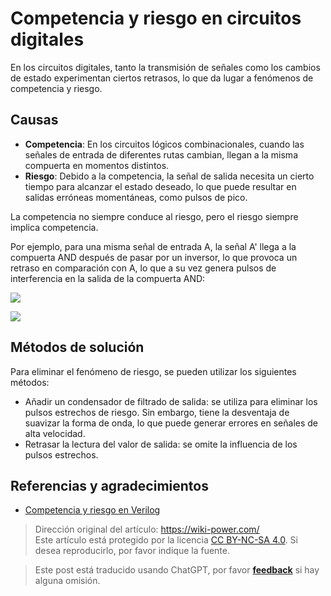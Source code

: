 # Competencia y riesgo en circuitos digitales

En los circuitos digitales, tanto la transmisión de señales como los cambios de estado experimentan ciertos retrasos, lo que da lugar a fenómenos de competencia y riesgo.

## Causas

- **Competencia**: En los circuitos lógicos combinacionales, cuando las señales de entrada de diferentes rutas cambian, llegan a la misma compuerta en momentos distintos.
- **Riesgo**: Debido a la competencia, la señal de salida necesita un cierto tiempo para alcanzar el estado deseado, lo que puede resultar en salidas erróneas momentáneas, como pulsos de pico.

La competencia no siempre conduce al riesgo, pero el riesgo siempre implica competencia.

Por ejemplo, para una misma señal de entrada A, la señal A' llega a la compuerta AND después de pasar por un inversor, lo que provoca un retraso en comparación con A, lo que a su vez genera pulsos de interferencia en la salida de la compuerta AND:

![](https://img.wiki-power.com/d/wiki-media/img/20220622163331.png)

![](https://img.wiki-power.com/d/wiki-media/img/20220622163337.png)

## Métodos de solución

Para eliminar el fenómeno de riesgo, se pueden utilizar los siguientes métodos:

- Añadir un condensador de filtrado de salida: se utiliza para eliminar los pulsos estrechos de riesgo. Sin embargo, tiene la desventaja de suavizar la forma de onda, lo que puede generar errores en señales de alta velocidad.
- Retrasar la lectura del valor de salida: se omite la influencia de los pulsos estrechos.

## Referencias y agradecimientos

- [Competencia y riesgo en Verilog](https://www.runoob.com/w3cnote/verilog-competition-hazard.html)

> Dirección original del artículo: <https://wiki-power.com/>  
> Este artículo está protegido por la licencia [CC BY-NC-SA 4.0](https://creativecommons.org/licenses/by/4.0/deed.zh). Si desea reproducirlo, por favor indique la fuente.

> Este post está traducido usando ChatGPT, por favor [**feedback**](https://github.com/linyuxuanlin/Wiki_MkDocs/issues/new) si hay alguna omisión.